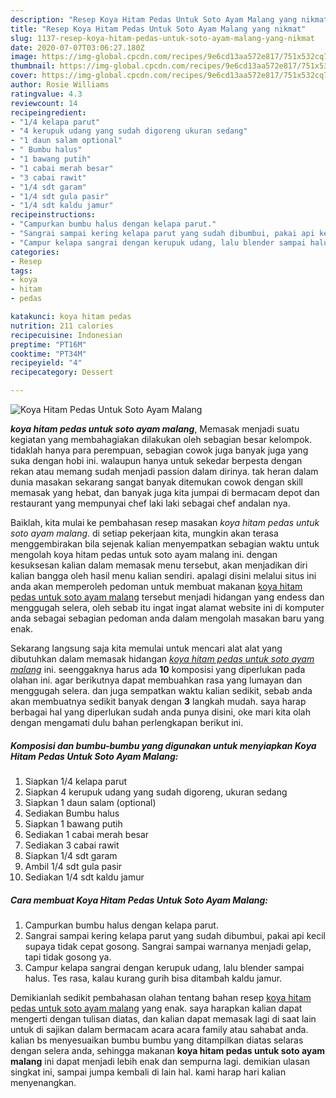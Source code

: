 ```yaml
---
description: "Resep Koya Hitam Pedas Untuk Soto Ayam Malang yang nikmat"
title: "Resep Koya Hitam Pedas Untuk Soto Ayam Malang yang nikmat"
slug: 1137-resep-koya-hitam-pedas-untuk-soto-ayam-malang-yang-nikmat
date: 2020-07-07T03:06:27.180Z
image: https://img-global.cpcdn.com/recipes/9e6cd13aa572e817/751x532cq70/koya-hitam-pedas-untuk-soto-ayam-malang-foto-resep-utama.jpg
thumbnail: https://img-global.cpcdn.com/recipes/9e6cd13aa572e817/751x532cq70/koya-hitam-pedas-untuk-soto-ayam-malang-foto-resep-utama.jpg
cover: https://img-global.cpcdn.com/recipes/9e6cd13aa572e817/751x532cq70/koya-hitam-pedas-untuk-soto-ayam-malang-foto-resep-utama.jpg
author: Rosie Williams
ratingvalue: 4.3
reviewcount: 14
recipeingredient:
- "1/4 kelapa parut"
- "4 kerupuk udang yang sudah digoreng ukuran sedang"
- "1 daun salam optional"
- " Bumbu halus"
- "1 bawang putih"
- "1 cabai merah besar"
- "3 cabai rawit"
- "1/4 sdt garam"
- "1/4 sdt gula pasir"
- "1/4 sdt kaldu jamur"
recipeinstructions:
- "Campurkan bumbu halus dengan kelapa parut."
- "Sangrai sampai kering kelapa parut yang sudah dibumbui, pakai api kecil supaya tidak cepat gosong. Sangrai sampai warnanya menjadi gelap, tapi tidak gosong ya."
- "Campur kelapa sangrai dengan kerupuk udang, lalu blender sampai halus. Tes rasa, kalau kurang gurih bisa ditambah kaldu jamur."
categories:
- Resep
tags:
- koya
- hitam
- pedas

katakunci: koya hitam pedas 
nutrition: 211 calories
recipecuisine: Indonesian
preptime: "PT16M"
cooktime: "PT34M"
recipeyield: "4"
recipecategory: Dessert

---
```



![Koya Hitam Pedas Untuk Soto Ayam Malang](https://img-global.cpcdn.com/recipes/9e6cd13aa572e817/751x532cq70/koya-hitam-pedas-untuk-soto-ayam-malang-foto-resep-utama.jpg)

<b><i>koya hitam pedas untuk soto ayam malang</i></b>, Memasak menjadi suatu kegiatan yang membahagiakan dilakukan oleh sebagian besar kelompok. tidaklah hanya para perempuan, sebagian cowok juga banyak juga yang suka dengan hobi ini. walaupun hanya untuk sekedar berpesta dengan rekan atau memang sudah menjadi passion dalam dirinya. tak heran dalam dunia masakan sekarang sangat banyak ditemukan cowok dengan skill memasak yang hebat, dan banyak juga kita jumpai di bermacam depot dan restaurant yang mempunyai chef laki laki sebagai chef andalan nya.

Baiklah, kita mulai ke pembahasan resep masakan <i>koya hitam pedas untuk soto ayam malang</i>. di setiap pekerjaan kita, mungkin akan terasa menggembirakan bila sejenak kalian menyempatkan sebagian waktu untuk mengolah koya hitam pedas untuk soto ayam malang ini. dengan kesuksesan kalian dalam memasak menu tersebut, akan menjadikan diri kalian bangga oleh hasil menu kalian sendiri. apalagi disini melalui situs ini anda akan memperoleh pedoman untuk membuat makanan <u>koya hitam pedas untuk soto ayam malang</u> tersebut menjadi hidangan yang endess dan menggugah selera, oleh sebab itu ingat ingat alamat website ini di komputer anda sebagai sebagian pedoman anda dalam mengolah masakan baru yang enak.




Sekarang langsung saja kita memulai untuk mencari alat alat yang dibutuhkan dalam memasak hidangan <u><i>koya hitam pedas untuk soto ayam malang</i></u> ini. seenggaknya harus ada <b>10</b> komposisi yang diperlukan pada olahan ini. agar berikutnya dapat membuahkan rasa yang lumayan dan menggugah selera. dan juga sempatkan waktu kalian sedikit, sebab anda akan membuatnya sedikit banyak dengan <b>3</b> langkah mudah. saya harap berbagai hal yang diperlukan sudah anda punya disini, oke mari kita olah dengan mengamati dulu bahan perlengkapan berikut ini.

<!--inarticleads1-->

##### Komposisi dan bumbu-bumbu yang digunakan untuk menyiapkan Koya Hitam Pedas Untuk Soto Ayam Malang:

1. Siapkan 1/4 kelapa parut
1. Siapkan 4 kerupuk udang yang sudah digoreng, ukuran sedang
1. Siapkan 1 daun salam (optional)
1. Sediakan  Bumbu halus
1. Siapkan 1 bawang putih
1. Sediakan 1 cabai merah besar
1. Sediakan 3 cabai rawit
1. Siapkan 1/4 sdt garam
1. Ambil 1/4 sdt gula pasir
1. Sediakan 1/4 sdt kaldu jamur




<!--inarticleads2-->

##### Cara membuat Koya Hitam Pedas Untuk Soto Ayam Malang:

1. Campurkan bumbu halus dengan kelapa parut.
1. Sangrai sampai kering kelapa parut yang sudah dibumbui, pakai api kecil supaya tidak cepat gosong. Sangrai sampai warnanya menjadi gelap, tapi tidak gosong ya.
1. Campur kelapa sangrai dengan kerupuk udang, lalu blender sampai halus. Tes rasa, kalau kurang gurih bisa ditambah kaldu jamur.




Demikianlah sedikit pembahasan olahan tentang bahan resep <u>koya hitam pedas untuk soto ayam malang</u> yang enak. saya harapkan kalian dapat mengerti dengan tulisan diatas, dan kalian dapat memasak lagi di saat lain untuk di sajikan dalam bermacam acara acara family atau sahabat anda. kalian bs menyesuaikan bumbu bumbu yang ditampilkan diatas selaras dengan selera anda, sehingga makanan <b>koya hitam pedas untuk soto ayam malang</b> ini dapat menjadi lebih enak dan sempurna lagi. demikian ulasan singkat ini, sampai jumpa kembali di lain hal. kami harap hari kalian menyenangkan.
